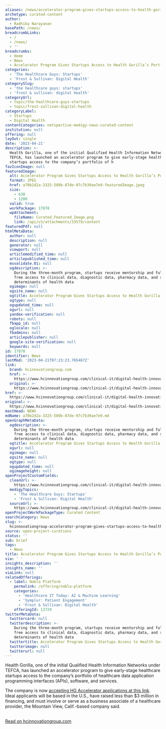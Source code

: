 ```yaml
---
aliases: /news/accelerator-program-gives-startups-access-to-health-gorillas-portfolio
archetype: curated-content
author:
  - Radhika Narayanan
basePath: /news/
breadcrumbLinks:
  - /
  - /news/
  - ''
breadcrumbs:
  - Home
  - News
  - Accelerator Program Gives Startups Access to Health Gorilla’s Portfolio
categories:
  - 'The Healthcare Guys: Startups'
  - 'Frost & Sullivan: Digital Health'
categorySlug:
  - 'the healthcare guys: startups'
  - 'frost & sullivan: digital health'
categoryUrl:
  - topic/the-healthcare-guys-startups
  - topic/frost-sullivan-digital-health
categoryLabel:
  - Startups
  - Digital Health
contentCategories: netspective-medigy-news-curated-content
institution: null
offering: null
layOut: single
date: '2023-04-21'
description: >-
  Health Gorilla, one of the initial Qualified Health Information Networks under
  TEFCA, has launched an accelerator program to give early-stage healthcare
  startups access to the company’s portfolio of h
favIconImage: null
featuredImage:
  alt: Accelerator Program Gives Startups Access to Health Gorilla’s Portfolio
  format: JPEG
  href: a70b2d2a-3325-589b-87de-97c7b39ae7e9-featuredImage.jpeg
  size:
    - 630
    - 1200
  valid: true
  workPackage: 17878
  wpAttachment:
    fileName: Curated_Featured_Image.png
    link: /api/v3/attachments/33579/content
featuredPdf: null
htmlMetaData:
  author: null
  description: null
  generator: null
  viewport: null
  articlemodified_time: null
  articlepublished_time: null
  msvalidate.01: null
  ogdescription: >-
    During the three-month program, startups receive mentorship and full and
    free access to clinical data, diagnostic data, pharmacy data, and social
    determinants of health data
  ogimage: null
  ogsite_name: null
  ogtitle: Accelerator Program Gives Startups Access to Health Gorilla’s Portfolio
  ogtype: null
  ogupdated_time: null
  ogurl: null
  yandex-verification: null
  robots: null
  fbapp_id: null
  oglocale: null
  fbadmins: null
  articlepublisher: null
  google-site-verification: null
  keywords: null
id: 17878
identifier: News
lastMod: '2023-04-21T07:23:23.765467Z'
link:
  brand: hcinnovationgroup.com
  href: >-
    https://www.hcinnovationgroup.com/clinical-it/digital-health-innovation/news/53057978/accelerator-program-gives-startups-access-to-health-gorillas-portfolio
  original: >-
    https://www.hcinnovationgroup.com/clinical-it/digital-health-innovation/news/53057978/accelerator-program-gives-startups-access-to-health-gorillas-portfolio
href: >-
  https://www.hcinnovationgroup.com/clinical-it/digital-health-innovation/news/53057978/accelerator-program-gives-startups-access-to-health-gorillas-portfolio
original: >-
  https://www.hcinnovationgroup.com/clinical-it/digital-health-innovation/news/53057978/accelerator-program-gives-startups-access-to-health-gorillas-portfolio
mastHead: NEWS
mdName: a70b2d2a-3325-589b-87de-97c7b39ae7e9.md
openGraphMetaData:
  ogdescription: >-
    During the three-month program, startups receive mentorship and full and
    free access to clinical data, diagnostic data, pharmacy data, and social
    determinants of health data
  ogtitle: Accelerator Program Gives Startups Access to Health Gorilla’s Portfolio
  ogurl: null
  ogimage: null
  ogsite_name: null
  ogtype: null
  ogupdated_time: null
  ogimageheight: null
openProjectCustomFields:
  cleanUrl: >-
    https://www.hcinnovationgroup.com/clinical-it/digital-health-innovation/news/53057978/accelerator-program-gives-startups-access-to-health-gorillas-portfolio
  medigyTopics:
    - 'The Healthcare Guys: Startups'
    - 'Frost & Sullivan: Digital Health'
  sourceUrl: >-
    https://www.hcinnovationgroup.com/clinical-it/digital-health-innovation/news/53057978/accelerator-program-gives-startups-access-to-health-gorillas-portfolio
openProjectWorkPackageType: Curated Content
searchCategory: News
slug: >-
  hcinnovationgroup-accelerator-program-gives-startups-access-to-health-gorillas-portfolio
source: open-project-curations
status: ''
sub: brief
tags:
  - News
title: Accelerator Program Gives Startups Access to Health Gorilla’s Portfolio
via: ' '
insights_description: ''
insights_name: ''
viaLink: null
relatedOfferings:
  - label: Nabla Platform
    permalink: /offering/nabla-platform
    categories:
      - 'Healthcare IT Today: AI & Machine Learning'
      - 'Symplur: Patient Engagement'
      - 'Frost & Sullivan: Digital Health'
    offeringId: 13729
twitterMetaData:
  twittercard: null
  twitterdescription: >-
    During the three-month program, startups receive mentorship and full and
    free access to clinical data, diagnostic data, pharmacy data, and social
    determinants of health data
  twittertitle: Accelerator Program Gives Startups Access to Health Gorilla’s Portfolio
  twitterimage: null
  twitterurl: null
---
```

<p>Health Gorilla, one of the initial Qualified Health Information Networks under TEFCA, has launched an accelerator program to give early-stage healthcare startups access to the company’s portfolio of healthcare data application programming interfaces (APIs), software, and services.</p><p>The company is now <a href="https://c212.net/c/link/?t=0&amp;l=en&amp;o=3832772-1&amp;h=1053605577&amp;u=https%3A%2F%2Fwww.healthgorilla.com%2Fhome%2Fcompany%2Faccelerator&amp;a=accepting+HG+Accelerator+applications+at+this+link">accepting HG Accelerator applications at this link</a>. Ideal applicants will be based in the U.S., have raised less than $3 million in financing, and must involve or serve as a business associate of a healthcare provider, the Mountain View, Calif.-based company said.</p><p><br><a href="https://www.hcinnovationgroup.com/clinical-it/digital-health-innovation/news/53057978/accelerator-program-gives-startups-access-to-health-gorillas-portfolio">Read on hcinnovationgroup.com</a></p>